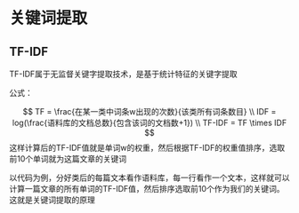 # 关键词提取

## TF-IDF

TF-IDF属于无监督关键字提取技术，是基于统计特征的关键字提取

公式：


$$
TF = \frac{在某一类中词条w出现的次数}{该类所有词条数目} \\
IDF = log(\frac{语料库的文档总数}{包含该词的文档数+1}) \\
TF-IDF = TF \times IDF
$$
这样计算后的TF-IDF值就是单词w的权重，然后根据TF-IDF的权重值排序，选取前10个单词就为这篇文章的关键词

以代码为例，分好类后的每篇文本看作语料库，每一行看作一个文本，这样就可以计算一篇文章的所有单词的TF-IDF值，然后排序选取前10个作为我们的关键词。这就是关键词提取的原理